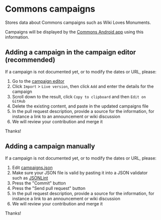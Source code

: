 # Commons campaigns

Stores data about Commons campaigns such as Wiki Loves Monuments.

Campaigns will be displayed by the [Commons Android app](https://github.com/commons-app/apps-android-commons/) using this information.

## Adding a campaign in the campaign editor (recommended)

If a campaign is not documented yet, or to modify the dates or URL, please:

1. Go to the [campaign editor](https://commons-app.github.io/campaigns-editor/)
2. Click `Import` > `Live version`, then click `Add` and enter the details for the campaign
3. Scroll down to the result, click `Copy to clipboard` and then `Edit on GitHub`
4. Delete the existing content, and paste in the updated campaigns file
5. In the pull request description, provide a source for the information, for instance a link to an announcement or wiki discussion
6. We will review your contribution and merge it

Thanks!

## Adding a campaign manually

If a campaign is not documented yet, or to modify the dates or URL, please:

1. Edit [campaigns.json](https://github.com/commons-app/campaigns/edit/master/campaigns.json)
2. Make sure your JSON file is valid by pasting it into a JSON validator such as [JSONLint](https://jsonlint.com)
3. Press the "Commit" button
4. Press the "Send pull request" button
5. In the pull request description, provide a source for the information, for instance a link to an announcement or wiki discussion
6. We will review your contribution and merge it

Thanks!
